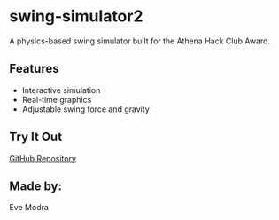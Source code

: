 # swing-simulator2

A physics-based swing simulator built for the Athena Hack Club Award.

## Features
- Interactive simulation
- Real-time graphics
- Adjustable swing force and gravity

## Try It Out
[GitHub Repository](https://github.com/E-e6/swing-simulator2)

## Made by:
Eve Modra
